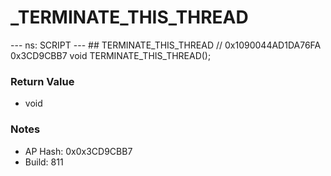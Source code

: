 # _TERMINATE_THIS_THREAD

--- ns: SCRIPT --- ## TERMINATE_THIS_THREAD  // 0x1090044AD1DA76FA 0x3CD9CBB7 void TERMINATE_THIS_THREAD();

### Return Value
* void

### Notes
* AP Hash: 0x0x3CD9CBB7
* Build: 811

